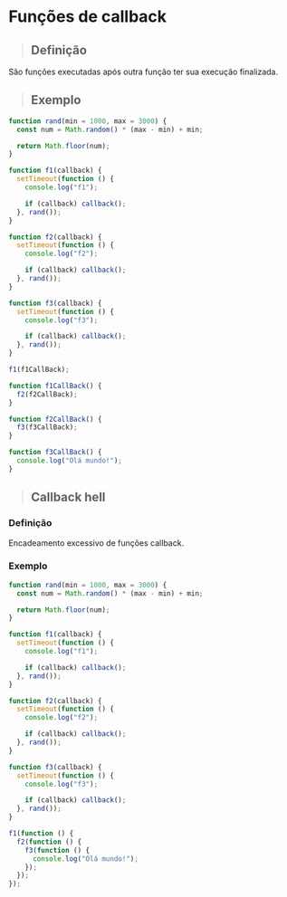 # Funções de callback

> ## **Definição**

São funções executadas após outra função ter sua execução finalizada.

> ## **Exemplo**

```js
function rand(min = 1000, max = 3000) {
  const num = Math.random() * (max - min) + min;

  return Math.floor(num);
}

function f1(callback) {
  setTimeout(function () {
    console.log("f1");

    if (callback) callback();
  }, rand());
}

function f2(callback) {
  setTimeout(function () {
    console.log("f2");

    if (callback) callback();
  }, rand());
}

function f3(callback) {
  setTimeout(function () {
    console.log("f3");

    if (callback) callback();
  }, rand());
}

f1(f1CallBack);

function f1CallBack() {
  f2(f2CallBack);
}

function f2CallBack() {
  f3(f3CallBack);
}

function f3CallBack() {
  console.log("Olá mundo!");
}
```

> ## **Callback hell**

### **Definição**

Encadeamento excessivo de funções callback.

### **Exemplo**

```js
function rand(min = 1000, max = 3000) {
  const num = Math.random() * (max - min) + min;

  return Math.floor(num);
}

function f1(callback) {
  setTimeout(function () {
    console.log("f1");

    if (callback) callback();
  }, rand());
}

function f2(callback) {
  setTimeout(function () {
    console.log("f2");

    if (callback) callback();
  }, rand());
}

function f3(callback) {
  setTimeout(function () {
    console.log("f3");

    if (callback) callback();
  }, rand());
}

f1(function () {
  f2(function () {
    f3(function () {
      console.log("Olá mundo!");
    });
  });
});
```
